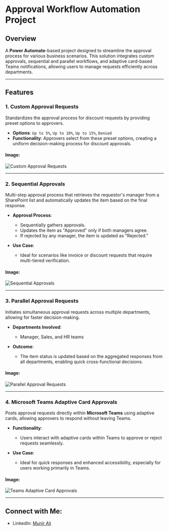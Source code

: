 # Approval Workflow Automation Project

## Overview
A **Power Automate**-based project designed to streamline the approval process for various business scenarios. This solution integrates custom approvals, sequential and parallel workflows, and adaptive card-based Teams notifications, allowing users to manage requests efficiently across departments.

---

## Features

### 1. Custom Approval Requests
Standardizes the approval process for discount requests by providing preset options to approvers.

- **Options**: `Up to 5%`, `Up to 10%`, `Up to 15%`, `Denied`
- **Functionality**: Approvers select from these preset options, creating a uniform decision-making process for discount approvals.

#### **Image**:
![Custom Approval Requests](path-to-your-image/custom-approval.png)

---

### 2. Sequential Approvals
Multi-step approval process that retrieves the requestor's manager from a SharePoint list and automatically updates the item based on the final response.

- **Approval Process**: 
  - Sequentially gathers approvals.
  - Updates the item as "Approved" only if both managers agree.
  - If rejected by any manager, the item is updated as "Rejected."
  
- **Use Case**: 
  - Ideal for scenarios like invoice or discount requests that require multi-tiered verification.

#### **Image**:
![Sequential Approvals](path-to-your-image/sequential-approvals.png)

---

### 3. Parallel Approval Requests
Initiates simultaneous approval requests across multiple departments, allowing for faster decision-making.

- **Departments Involved**: 
  - Manager, Sales, and HR teams
  
- **Outcome**: 
  - The item status is updated based on the aggregated responses from all departments, enabling quick cross-functional decisions.

#### **Image**:
![Parallel Approval Requests](path-to-your-image/parallel-approvals.png)

---

### 4. Microsoft Teams Adaptive Card Approvals
Posts approval requests directly within **Microsoft Teams** using adaptive cards, allowing approvers to respond without leaving Teams.

- **Functionality**: 
  - Users interact with adaptive cards within Teams to approve or reject requests seamlessly.
  
- **Use Case**: 
  - Ideal for quick responses and enhanced accessibility, especially for users working primarily in Teams.

#### **Image**:
![Teams Adaptive Card Approvals](path-to-your-image/teams-adaptive-cards.png)

---
## Connect with Me:

- LinkedIn: [Munir Ali ](https://www.linkedin.com/in/munir-ali-7b9607234/)
